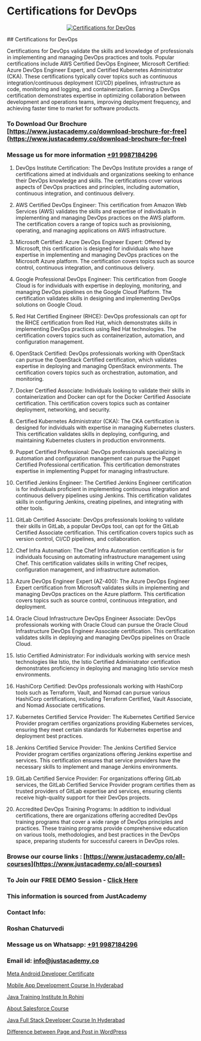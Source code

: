 # Certifications for DevOps

<p align="center">
  <a href="https://justacademy.co/course-detail/devops-training">
    <img src="https://justacademy.co/storage2/course_image/1710765394_course_image.webp" alt="Certifications for DevOps">
  </a>
</p>
## Certifications for DevOps

Certifications for DevOps validate the skills and knowledge of professionals in implementing and managing DevOps practices and tools. Popular certifications include AWS Certified DevOps Engineer, Microsoft Certified: Azure DevOps Engineer Expert, and Certified Kubernetes Administrator (CKA). These certifications typically cover topics such as continuous integration/continuous deployment (CI/CD) pipelines, infrastructure as code, monitoring and logging, and containerization. Earning a DevOps certification demonstrates expertise in optimizing collaboration between development and operations teams, improving deployment frequency, and achieving faster time to market for software products.
### To Download Our Brochure [https://www.justacademy.co/download-brochure-for-free](https://www.justacademy.co/download-brochure-for-free)
### Message us for more information [+91 9987184296](https://api.whatsapp.com/send?phone=919987184296)
1) DevOps Institute Certification: The DevOps Institute provides a range of certifications aimed at individuals and organizations seeking to enhance their DevOps knowledge and skills. The certifications cover various aspects of DevOps practices and principles, including automation, continuous integration, and continuous delivery.

2) AWS Certified DevOps Engineer: This certification from Amazon Web Services (AWS) validates the skills and expertise of individuals in implementing and managing DevOps practices on the AWS platform. The certification covers a range of topics such as provisioning, operating, and managing applications on AWS infrastructure.

3) Microsoft Certified: Azure DevOps Engineer Expert: Offered by Microsoft, this certification is designed for individuals who have expertise in implementing and managing DevOps practices on the Microsoft Azure platform. The certification covers topics such as source control, continuous integration, and continuous delivery.

4) Google Professional DevOps Engineer: This certification from Google Cloud is for individuals with expertise in deploying, monitoring, and managing DevOps pipelines on the Google Cloud Platform. The certification validates skills in designing and implementing DevOps solutions on Google Cloud.

5) Red Hat Certified Engineer (RHCE): DevOps professionals can opt for the RHCE certification from Red Hat, which demonstrates skills in implementing DevOps practices using Red Hat technologies. The certification covers topics such as containerization, automation, and configuration management.

6) OpenStack Certified: DevOps professionals working with OpenStack can pursue the OpenStack Certified certification, which validates expertise in deploying and managing OpenStack environments. The certification covers topics such as orchestration, automation, and monitoring.

7) Docker Certified Associate: Individuals looking to validate their skills in containerization and Docker can opt for the Docker Certified Associate certification. This certification covers topics such as container deployment, networking, and security.

8) Certified Kubernetes Administrator (CKA): The CKA certification is designed for individuals with expertise in managing Kubernetes clusters. This certification validates skills in deploying, configuring, and maintaining Kubernetes clusters in production environments.

9) Puppet Certified Professional: DevOps professionals specializing in automation and configuration management can pursue the Puppet Certified Professional certification. This certification demonstrates expertise in implementing Puppet for managing infrastructure.

10) Certified Jenkins Engineer: The Certified Jenkins Engineer certification is for individuals proficient in implementing continuous integration and continuous delivery pipelines using Jenkins. This certification validates skills in configuring Jenkins, creating pipelines, and integrating with other tools.

11) GitLab Certified Associate: DevOps professionals looking to validate their skills in GitLab, a popular DevOps tool, can opt for the GitLab Certified Associate certification. This certification covers topics such as version control, CI/CD pipelines, and collaboration.

12) Chef Infra Automation: The Chef Infra Automation certification is for individuals focusing on automating infrastructure management using Chef. This certification validates skills in writing Chef recipes, configuration management, and infrastructure automation.

13) Azure DevOps Engineer Expert (AZ-400): The Azure DevOps Engineer Expert certification from Microsoft validates skills in implementing and managing DevOps practices on the Azure platform. This certification covers topics such as source control, continuous integration, and deployment.

14) Oracle Cloud Infrastructure DevOps Engineer Associate: DevOps professionals working with Oracle Cloud can pursue the Oracle Cloud Infrastructure DevOps Engineer Associate certification. This certification validates skills in deploying and managing DevOps pipelines on Oracle Cloud.

15) Istio Certified Administrator: For individuals working with service mesh technologies like Istio, the Istio Certified Administrator certification demonstrates proficiency in deploying and managing Istio service mesh environments.

16) HashiCorp Certified: DevOps professionals working with HashiCorp tools such as Terraform, Vault, and Nomad can pursue various HashiCorp certifications, including Terraform Certified, Vault Associate, and Nomad Associate certifications.

17) Kubernetes Certified Service Provider: The Kubernetes Certified Service Provider program certifies organizations providing Kubernetes services, ensuring they meet certain standards for Kubernetes expertise and deployment best practices.

18) Jenkins Certified Service Provider: The Jenkins Certified Service Provider program certifies organizations offering Jenkins expertise and services. This certification ensures that service providers have the necessary skills to implement and manage Jenkins environments.

19) GitLab Certified Service Provider: For organizations offering GitLab services, the GitLab Certified Service Provider program certifies them as trusted providers of GitLab expertise and services, ensuring clients receive high-quality support for their DevOps projects.

20) Accredited DevOps Training Programs: In addition to individual certifications, there are organizations offering accredited DevOps training programs that cover a wide range of DevOps principles and practices. These training programs provide comprehensive education on various tools, methodologies, and best practices in the DevOps space, preparing students for successful careers in DevOps roles.

### Browse our course links : [https://www.justacademy.co/all-courses](https://www.justacademy.co/all-courses) 
### To Join our FREE DEMO Session - [Click Here](https://www.justacademy.co/register-for-course-demo)


### This information is sourced from JustAcademy
### Contact Info:
### Roshan Chaturvedi
### Message us on Whatsapp: [+91 9987184296](https://api.whatsapp.com/send?phone=919987184296)
### Email id: [info@justacademy.co](mailto:info@justacademy.co)
                
[Meta Android Developer Certificate](https://www.linkedin.com/pulse/meta-android-developer-certificate-justacademy-m7v5f/)

[Mobile App Development Course In Hyderabad](https://www.linkedin.com/pulse/mobile-app-development-course-hyderabad-justacademy-chicago-32npf?trackingId=yXPvPAm%2BJKBqpXU9go5uBw%3D%3D&lipi=urn%3Ali%3Apage%3Ad_flagship3_company_admin%3BbTJRO6qqRWqOeqPKnJNhBw%3D%3D)

[Java Training Institute In Rohini](https://medium.com/@kamblerajas684/java-training-institute-in-rohini-5c98d0713546)

[About Salesforce Course](https://medium.com/@kumarishimmi99/about-salesforce-course-1f9638b29cb3)

[Java Full Stack Developer Course In Hyderabad](https://justacademyin.github.io/justacademy/java-full-stack-developer-course-in-hyderabad)

[Difference between Page and Post in WordPress](https://justacademyin.github.io/justacademy/difference-between-page-and-post-in-wordpress)

